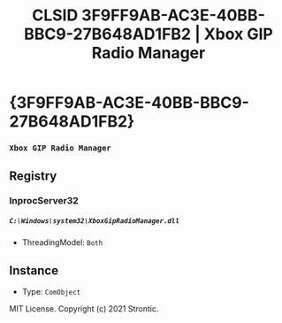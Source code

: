 ﻿---
title: "CLSID 3F9FF9AB-AC3E-40BB-BBC9-27B648AD1FB2 | Xbox GIP Radio Manager"
excerpt: What is COM-Object CLSID 3F9FF9AB-AC3E-40BB-BBC9-27B648AD1FB2?
---

# {3F9FF9AB-AC3E-40BB-BBC9-27B648AD1FB2}

### `Xbox GIP Radio Manager`

## Registry


### InprocServer32

##### `C:\Windows\system32\XboxGipRadioManager.dll`
* ThreadingModel: `Both`

## Instance

* Type: `ComObject`

MIT License. Copyright (c) 2021 Strontic.


